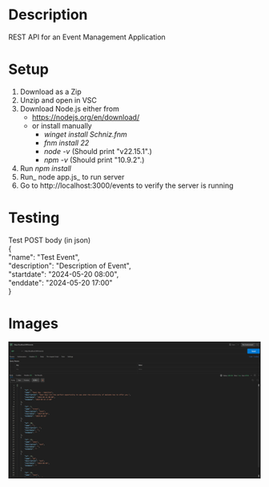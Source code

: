# Description
REST API for an Event Management Application

# Setup
1. Download as a Zip
2. Unzip and open in VSC
3.  Download Node.js either from
    - https://nodejs.org/en/download/
    - or install manually
      - _winget install Schniz.fnm_
      - _fnm install 22_
      - _node -v_ (Should print "v22.15.1".)
      - _npm -v_ (Should print "10.9.2".)
4. Run _npm install_
5. Run_ node app.js_ to run server
6. Go to http://localhost:3000/events to verify the server is running

# Testing

Test POST body (in json) <br>
{ <br>
  "name": "Test Event", <br>
  "description": "Description of Event", <br>
  "startdate": "2024-05-20 08:00", <br>
  "enddate": "2024-05-20 17:00" <br> 
}


# Images
![GET example](/Screenshots/Get.png?raw=true "GET example")
